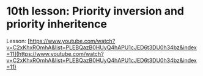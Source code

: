 # 10th lesson: Priority inversion and priority inheritence

Lesson: [https://www.youtube.com/watch?v=C2xKhxROmhA&list=PLEBQazB0HUyQ4hAPU1cJED6t3DU0h34bz&index=11](https://www.youtube.com/watch?v=C2xKhxROmhA&list=PLEBQazB0HUyQ4hAPU1cJED6t3DU0h34bz&index=11)

